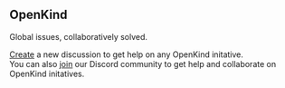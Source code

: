 ## OpenKind
Global issues, collaboratively solved.

[Create](https://github.com/orgs/openkindhq/discussions/new?category=q-a) a new discussion to get help on any OpenKind initative.
<br>
You can also [join](https://discord.gg/R4wJ2TDshg) our Discord community to get help and collaborate on OpenKind initatives.